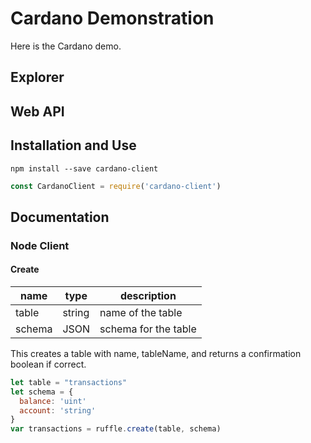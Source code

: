 # Cardano Demonstration

Here is the Cardano demo.


## Explorer 

## Web API



## Installation and Use

```
npm install --save cardano-client
```

```javascript 
const CardanoClient = require('cardano-client')
````

## Documentation







### Node Client

#### 

#### Create

| name  |  type |  description  
|---    |---    |     ---         |
|  table | string  |  name of the table |
|  schema | JSON  |  schema for the table |

This creates a table with name, tableName, and returns a confirmation boolean if correct.

```javascript
let table = "transactions"
let schema = {
  balance: 'uint'
  account: 'string'
}
var transactions = ruffle.create(table, schema)
```


